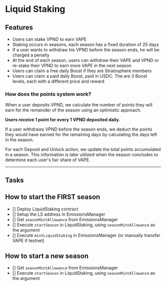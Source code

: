 # Liquid Staking

## Features

- Users can stake VPND to earn VAPE
- Staking occurs in seasons, each season has a fixed duration of 25 days
- If a user wants to withdraw his VPND before the season ends, he will be charged a penalty
- At the end of each season, users can withdraw their VAPE and VPND or re-stake their VPND to earn more VAPE in the next season
- Users can claim a free daily Boost if they are Stratosphere members
- Users can claim a paid daily Boost, paid in USDC. The are 3 Boost levels, each with a different price and reward

### How does the points system work?

When a user deposits VPND, we calculate the number of points they will earn for the remainder of the season using an optimistic approach.

**Users receive 1 point for every 1 VPND deposited daily.**

If a user withdraws VPND before the season ends, we deduct the points they would have earned for the remaining days by calculating the days left in the season.

For each Deposit and Unlock action, we update the total points accumulated in a season. This information is later utilized when the season concludes to determine each user's fair share of VAPE.

---

## Tasks

## How to start the FIRST season

- [] Deploy LiquidStaking contract
- [] Setup the LS address in EmissionsManager
- [] Get `seasonMintAllowance` from EmissionsManager
- [] Execute `startSeason` in LiquidStaking, using `seasonMintAllowance` as the argument
- [] Execute `mintLiquidStaking` in EmissionsManager (or manually transfer VAPE if testnet)

## How to start a new season

- [] Get `seasonMintAllowance` from EmissionsManager
- [] Execute `startSeason` in LiquidStaking, using `seasonMintAllowance` as the argument
